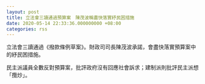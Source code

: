```yaml
---
layout: post
title: 立法會三讀通過預算案　陳茂波稱盡快落實紓民困措施
date: 2020-05-14 22:33:36.000000000 +08:00
categories: rss
---
```


立法會三讀通過《撥款條例草案》。財政司司長陳茂波承諾，會盡快落實預算案中的紓民困措施。

民主派議員全數反對預算案，批評政府沒有回應社會訴求；建制派則批評民主派想「攬炒」。
